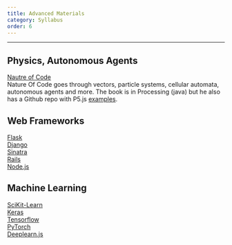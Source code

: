 ```yaml
---
title: Advanced Materials
category: Syllabus
order: 6
---
```

___

## Physics, Autonomous Agents
[Nautre of Code ](http://natureofcode.com )<br>
 Nature Of Code goes through vectors, particle systems, cellular automata, autonomous agents and more. The book is in Processing (java) but he also has a Github repo with P5.js [examples](https://github.com/shiffman/The-Nature-of-Code-Examples-p5.js).

##  Web Frameworks
[Flask](http://flask.pocoo.org/)<br>
[Django](https://www.djangoproject.com/)<br>
[Sinatra](http://sinatrarb.com/)<br>
[Rails](http://rubyonrails.org/)<br>
[Node.js](https://nodejs.org/en/)<br>

## Machine Learning
[SciKit-Learn](http://scikit-learn.org/stable/)<br>
[Keras](https://keras.io/)<br>
[Tensorflow](https://www.tensorflow.org/)<br>
[PyTorch](http://pytorch.org/)<br>
[Deeplearn.js](https://deeplearnjs.org/)<br>

 


 